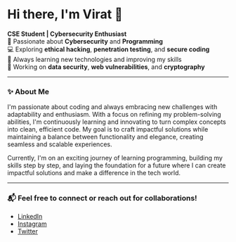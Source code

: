 # Hi there, I'm Virat 👋

**CSE Student | Cybersecurity Enthusiast**  
🔐 Passionate about **Cybersecurity** and **Programming**  
💻 Exploring **ethical hacking**, **penetration testing**, and **secure coding**  
🌱 Always learning new technologies and improving my skills  
📂 Working on **data security**, **web vulnerabilities**, and **cryptography**

---

### ✨ About Me

I'm passionate about coding and always embracing new challenges with adaptability and enthusiasm. With a focus on refining my problem-solving abilities, I'm continuously learning and innovating to turn complex concepts into clean, efficient code. My goal is to craft impactful solutions while maintaining a balance between functionality and elegance, creating seamless and scalable experiences.

Currently, I'm on an exciting journey of learning programming, building my skills step by step, and laying the foundation for a future where I can create impactful solutions and make a difference in the tech world.

---

### 📬 Feel free to connect or reach out for collaborations!
- [LinkedIn](https://www.linkedin.com/in/shvirat)
- [Instagram](https://www.instagram.com/ahamvirat)
- [Twitter](https://www.twitter.com/ahamvirat)

